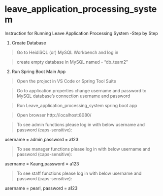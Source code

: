 # leave_application_processing_system

Instruction for Running Leave Application Processing System -Step by Step
1. Create Database

> Go to HeidiSQL (or) MySQL Workbench and log in

> create empty database in MySQL named - “db_team2”

2. Run Spring Boot Main App
> Open the project in VS Code or Spring Tool Suite

> Go to application.properties change username  and password to MySQL database’s connection username and password

> Run Leave_application_processing_system spring boot app

> Open browser http://localhost:8080/

> To see admin functions please log in with below username and password (caps-sensitive): 

username = admin,password = a123

> To see manager  functions please log in with below username and password (caps-sensitive): 

username = Kaung,password = a123

> To see staff functions please log in with below username and password (caps-sensitive): 

username = pearl, password = a123


